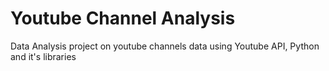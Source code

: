 # Youtube Channel Analysis
Data Analysis project on youtube channels data using Youtube API, Python and it's libraries
